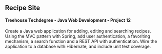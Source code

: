 ## Recipe Site
#### Treehouse Techdegree - Java Web Development - Project 12
Create a Java web application for adding, editing and searching recipes. Using the MVC pattern with Spring, add user authentication, a favoriting mechanism, a search function and a REST API with authentication. Wire the application to a database with Hibernate, and include unit test coverage.
